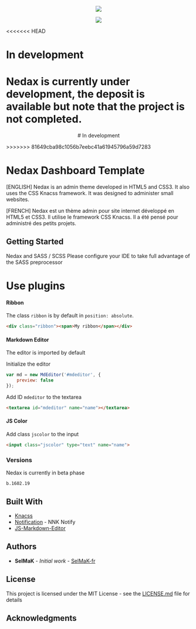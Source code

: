 <p align="center">
<img src="https://www.yann-cario.fr/public/assets/pictures/Dashboard_beta.jpg">
</p>

<p align="center">
<img src="https://img.shields.io/badge/KNACSS-framework-green.svg">
</p>

<<<<<<< HEAD

# In development
Nedax is currently under development, the deposit is available but note that the project is not completed.
=======
<p align="center">
# In development
</p>
>>>>>>> 81649cba98c1056b7eebc41a61945796a59d7283

# Nedax Dashboard Template

[ENGLISH]
Nedax is an admin theme developed in HTML5 and CSS3. It also uses the CSS Knacss framework.
It was designed to administer small websites.

[FRENCH]
Nedax est un thème admin pour site internet développé en HTML5 et CSS3. Il utilise le framework CSS Knacss.
Il a été pensé pour administré des petits projets.

## Getting Started

Nedax and SASS / SCSS
Please configure your IDE to take full advantage of the SASS preprocessor

# Use plugins

#### Ribbon

The class `ribbon` is by default in `position: absolute`. 

```html
<div class="ribbon"><span>My ribbon</span></div>
```
#### Markdown Editor

The editor is imported by default  

Initialize the editor  

```javascript
var md = new MdEditor('#mdeditor', {
    preview: false
});
```

Add ID `mdeditor` to the textarea    

```html
<textarea id="mdeditor" name="name"></textarea>
```

#### JS Color

Add class `jscolor` to the input  

```html
<input class="jscolor" type="text" name="name">
```

### Versions

Nedax is currently in beta phase

```
b.1602.19
```

## Built With

* [Knacss](https://github.com/alsacreations/KNACSS)
* [Notification](https://github.com/SelMaK-fr/Notification) - NNK Notify
* [JS-Markdown-Editor](https://github.com/Grafikart/JS-Markdown-Editor)

## Authors

* **SelMaK** - *Initial work* - [SelMaK-fr](https://github.com/SelMaK-fr/)

## License

This project is licensed under the MIT License - see the [LICENSE.md](LICENSE.md) file for details

## Acknowledgments
